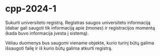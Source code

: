 # cpp-2024-1
Sukurti universiteto registrą.
Registras saugos universiteto informaciją (dabar gali saugoti tik informaciją apie žmones) ir registracijos momentą (kada buvo informacija įvesta į sistemą).

Vėliau duomenys bus saugomi viename objekte, kurio turinį būtų galima išsaugoti failę ir iš kurio būtų galima atkurti registrą.